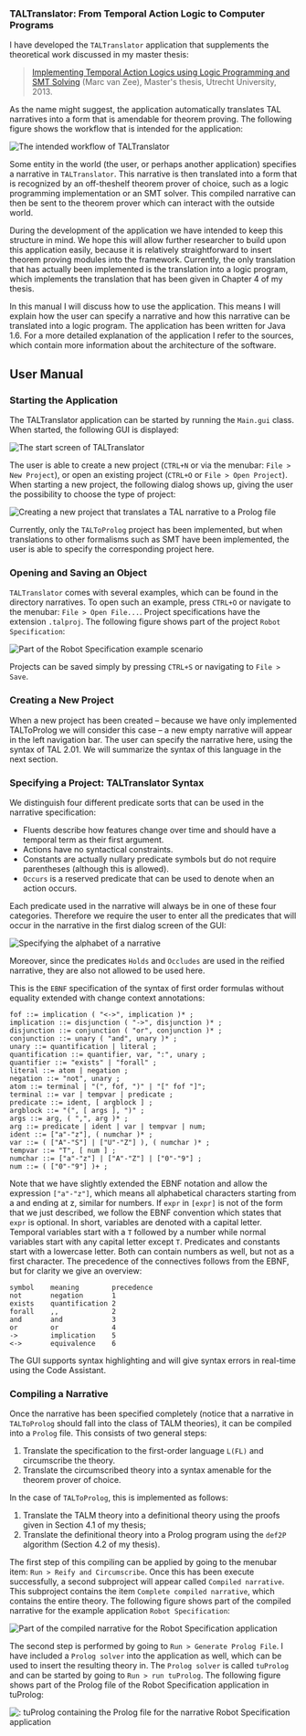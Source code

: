 ### TALTranslator: From Temporal Action Logic to Computer Programs

I have developed the ```TALTranslator``` application that supplements the theoretical work discussed in my master thesis:

> [Implementing Temporal Action Logics using Logic Programming and SMT Solving](http://www.marcvanzee.nl/publications/2013/masterthesis2013_implementing_TAL.pdf) (Marc van Zee), Master's thesis, Utrecht University, 2013.

As the name might suggest, the application automatically translates TAL narratives into a form that is amendable for theorem proving. The following figure shows the workflow that is intended for the application: 

![The intended workflow of TALTranslator](http://www.marcvanzee.nl/tmp/taltranslatorimg/img1.png)

Some entity in the world (the user, or perhaps another application) specifies a narrative in ```TALTranslator```. This narrative is then translated into a form that is recognized by an off-theshelf theorem prover of choice, such as a logic programming implementation or an SMT solver. This compiled narrative can then be sent to the theorem prover which can interact with the outside world.

During the development of the application we have intended to keep this structure in mind. We hope this will allow further researcher to build upon this application easily, because it is relatively straightforward to insert theorem proving modules into the framework. Currently, the only translation that has actually been implemented is the translation into a logic program, which implements the translation that has been given in Chapter 4 of my thesis.

In this manual I will discuss how to use the application. This means I will explain how the user can specify a narrative and how this narrative can be translated into a logic program. The application has been written for Java 1.6. For a more detailed explanation of the application I refer to the sources, which contain more information about the architecture of the software.

## User Manual

### Starting the Application

The TALTranslator application can be started by running the ```Main.gui``` class.
When started, the following GUI is displayed:

![The start screen of TALTranslator](http://www.marcvanzee.nl/tmp/taltranslatorimg/img2.png)

The user is able to create a new project (```CTRL+N``` or via the menubar: ```File > New Project```), or open an existing project (```CTRL+O``` or ```File > Open Project```). When starting a new project, the following dialog shows up, giving the user the possibility to choose the type of project:

![Creating a new project that translates a TAL narrative to a Prolog file](http://www.marcvanzee.nl/tmp/taltranslatorimg/img3.png)

Currently, only the ```TALToProlog``` project has been implemented, but when translations to other formalisms such as SMT have been implemented, the user is able to specify the corresponding project here.

### Opening and Saving an Object

```TALTranslator``` comes with several examples, which can be found in the directory narratives. To open such an example, press ```CTRL+O``` or navigate to the menubar: ```File > Open File...```. Project specifications have the extension
```.talproj```. The following figure shows part of the project ```Robot Specification```:

![Part of the Robot Specification example scenario](http://www.marcvanzee.nl/tmp/taltranslatorimg/img4.png)

Projects can be saved simply by pressing ```CTRL+S``` or navigating to ```File > Save```.

### Creating a New Project

When a new project has been created – because we have only implemented TALToProlog we will consider this case – a new empty narrative will appear in the left navigation bar. The user can specify the narrative here, using the syntax of TAL 2.01. We will summarize the syntax of this language in the next section.

### Specifying a Project: TALTranslator Syntax

We distinguish four different predicate sorts that can be used in the narrative specification:
- Fluents describe how features change over time and should have a temporal term as their first argument.
- Actions have no syntactical constraints.
- Constants are actually nullary predicate symbols but do not require parentheses (although this is allowed).
- ```Occurs``` is a reserved predicate that can be used to denote when an action occurs.

Each predicate used in the narrative will always be in one of these four categories. Therefore we require the user to enter all the predicates that will occur in the narrative in the first dialog screen of the GUI:

![Specifying the alphabet of a narrative](http://www.marcvanzee.nl/tmp/taltranslatorimg/img5.png)

Moreover, since the predicates ```Holds``` and ```Occludes``` are used in the reified narrative, they are also not allowed to be used here.

This is the ```EBNF``` specification of the syntax of first order formulas without equality
extended with change context annotations:

```
fof ::= implication ( "<->", implication )* ;
implication ::= disjunction ( "->", disjunction )* ;
disjunction ::= conjunction ( "or", conjunction )* ;
conjunction ::= unary ( "and", unary )* ;
unary ::= quantification | literal ;
quantification ::= quantifier, var, ":", unary ;
quantifier ::= "exists" | "forall" ;
literal ::= atom | negation ;
negation ::= "not", unary ;
atom ::= terminal | "(", fof, ")" | "[" fof "]";
terminal ::= var | tempvar | predicate ;
predicate ::= ident, [ argblock ] ;
argblock ::= "(", [ args ], ")" ;
args ::= arg, ( ",", arg )* ;
arg ::= predicate | ident | var | tempvar | num;
ident ::= ["a"-"z"], ( numchar )* ;
var ::= ( ["A"-"S"] | ["U"-"Z"] ), ( numchar )* ;
tempvar ::= "T", [ num ] ;
numchar ::= ["a"-"z"] | ["A"-"Z"] | ["0"-"9"] ;
num ::= ( ["0"-"9"] )+ ;
```

Note that we have slightly extended the EBNF notation and allow the expression ```["a"-"z"]```, which means all alphabetical characters starting from a and ending at z, similar for numbers. If ```expr``` in ```[expr]``` is not of the form that we just described, we follow the EBNF convention which states that ```expr``` is optional. In short, variables are denoted with a capital letter. Temporal variables start with a ```T``` followed by a number while normal variables start with any capital
letter except ```T```. Predicates and constants start with a lowercase letter. Both can contain numbers as well, but not as a first character. The precedence of the connectives follows from the EBNF, but for clarity we give an overview:

```
symbol    meaning        precedence
not       negation       1
exists    quantification 2
forall    ,,             2
and       and            3
or        or             4
->        implication    5
<->       equivalence    6
```

The GUI supports syntax highlighting and will give syntax errors in real-time using the Code Assistant.

### Compiling a Narrative

Once the narrative has been specified completely (notice that a narrative in ```TALToProlog``` should fall into the class of TALM theories), it can be compiled into a ```Prolog``` file. This consists of two general steps:
1. Translate the specification to the first-order language ```L(FL)``` and circumscribe the theory.
2. Translate the circumscribed theory into a syntax amenable for the theorem prover of choice.

In the case of ```TALToProlog```, this is implemented as follows:
1. Translate the TALM theory into a definitional theory using the proofs given in Section 4.1 of my thesis;
2. Translate the definitional theory into a Prolog program using the ```def2P``` algorithm (Section 4.2 of my thesis).

The first step of this compiling can be applied by going to the menubar item: ```Run > Reify and Circumscribe```. Once this has been execute successfully, a second subproject will appear called ```Compiled narrative```. This subproject contains the item ```Complete compiled narrative```, which contains the entire theory. The following figure shows part of the compiled narrative for the example application ```Robot Specification```:

![Part of the compiled narrative for the Robot Specification application](http://www.marcvanzee.nl/tmp/taltranslatorimg/img6.png)

The second step is performed by going to ```Run > Generate Prolog File```. I have included a ```Prolog solver``` into the application as well, which can be used to insert the resulting theory in. The ```Prolog solver``` is called ```tuProlog``` and can be started by going to ```Run > run tuProlog```. The following figure shows part of the Prolog file of the Robot Specification application in tuProlog:

![: tuProlog containing the Prolog file for the narrative Robot Specification application](http://www.marcvanzee.nl/tmp/taltranslatorimg/img7.png)

